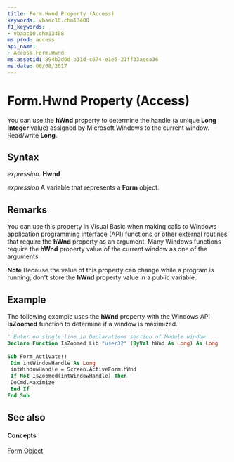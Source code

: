 ```yaml
---
title: Form.Hwnd Property (Access)
keywords: vbaac10.chm13408
f1_keywords:
- vbaac10.chm13408
ms.prod: access
api_name:
- Access.Form.Hwnd
ms.assetid: 894b2d6d-b11d-c674-e1e5-21ff33aeca36
ms.date: 06/08/2017
---
```



# Form.Hwnd Property (Access)

You can use the **hWnd** property to determine the handle (a unique **Long Integer** value) assigned by Microsoft Windows to the current window. Read/write **Long**.


## Syntax

 _expression_. **Hwnd**

 _expression_ A variable that represents a **Form** object.


## Remarks

You can use this property in Visual Basic when making calls to Windows application programming interface (API) functions or other external routines that require the **hWnd** property as an argument. Many Windows functions require the **hWnd** property value of the current window as one of the arguments.


 **Note**  Because the value of this property can change while a program is running, don't store the **hWnd** property value in a public variable.


## Example

The following example uses the **hWnd** property with the Windows API **IsZoomed** function to determine if a window is maximized.


```vb
' Enter on single line in Declarations section of Module window. 
Declare Function IsZoomed Lib "user32" (ByVal hWnd As Long) As Long 
 
Sub Form_Activate() 
 Dim intWindowHandle As Long 
 intWindowHandle = Screen.ActiveForm.hWnd 
 If Not IsZoomed(intWindowHandle) Then 
 DoCmd.Maximize 
 End If 
End Sub
```


## See also


#### Concepts


[Form Object](form-object-access.md)

